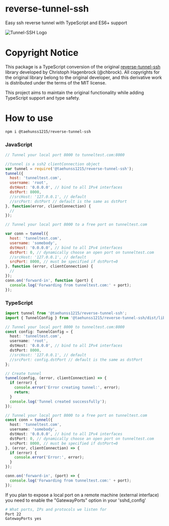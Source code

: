 # reverse-tunnel-ssh
Easy ssh reverse tunnel with TypeScript and ES6+ support


![Tunnel-SSH Logo](https://i.imgur.com/2pdoADB.png)

# Copyright Notice

This package is a TypeScript conversion of the original [reverse-tunnel-ssh](https://www.npmjs.com/package/reverse-tunnel-ssh) library developed by Christoph Hagenbrock (@chbrock). All copyrights for the original library belong to the original developer, and this derivative work is distributed under the terms of the MIT license.

This project aims to maintain the original functionality while adding TypeScript support and type safety.






# How to use
```sh
npm i @taehunss1215/reverse-tunnel-ssh
```

### JavaScript
```js
// Tunnel your local port 8000 to tunneltest.com:8000

//tunnel is a ssh2 clientConnection object
var tunnel = require('@taehunss1215/reverse-tunnel-ssh');
tunnel({
  host: 'tunneltest.com',
  username: 'root',
  dstHost: '0.0.0.0', // bind to all IPv4 interfaces
  dstPort: 8000,
  //srcHost: '127.0.0.1', // default
  //srcPort: dstPort // default is the same as dstPort
}, function(error, clientConnection) {
  //
});

// Tunnel your local port 8000 to a free port on tunneltest.com

var conn = tunnel({
  host: 'tunneltest.com',
  username: 'somebody',
  dstHost: '0.0.0.0', // bind to all IPv4 interfaces
  dstPort: 0, // dynamically choose an open port on tunneltest.com
  //srcHost: '127.0.0.1', // default
  srcPort: 8000, // must be specified if dstPort=0
}, function (error, clientConnection) {
  //
});
conn.on('forward-in', function (port) {
  console.log('Forwarding from tunneltest.com:' + port);
});
```

### TypeScript
```typescript
import tunnel from '@taehunss1215/reverse-tunnel-ssh';
import { TunnelConfig } from '@taehunss1215/reverse-tunnel-ssh/dist/lib/config';

// Tunnel your local port 8000 to tunneltest.com:8000
const config: TunnelConfig = {
  host: 'tunneltest.com',
  username: 'root',
  dstHost: '0.0.0.0', // bind to all IPv4 interfaces
  dstPort: 8000,
  //srcHost: '127.0.0.1', // default
  //srcPort: config.dstPort // default is the same as dstPort
};

// Create tunnel
tunnel(config, (error, clientConnection) => {
  if (error) {
    console.error('Error creating tunnel:', error);
    return;
  }
  console.log('Tunnel created successfully');
});

// Tunnel your local port 8000 to a free port on tunneltest.com
const conn = tunnel({
  host: 'tunneltest.com',
  username: 'somebody',
  dstHost: '0.0.0.0', // bind to all IPv4 interfaces
  dstPort: 0, // dynamically choose an open port on tunneltest.com
  srcPort: 8000, // must be specified if dstPort=0
}, (error, clientConnection) => {
  if (error) {
    console.error('Error:', error);
  }
});

conn.on('forward-in', (port) => {
  console.log('Forwarding from tunneltest.com:' + port);
});
```

If you plan to expose a local port on a remote machine (external interface) you need to enable the "GatewayPorts" option in your 'sshd_config'

```sh
# What ports, IPs and protocols we listen for
Port 22
GatewayPorts yes
```

